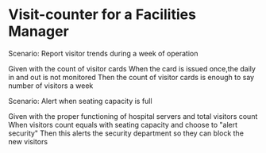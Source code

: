 # Visit-counter for a Facilities Manager

Scenario: Report visitor trends during a week of operation

  
  Given with the count of visitor cards
  When the card is issued once,the daily in and out is not monitored 
  Then the count of visitor cards is enough to say number of visitors a week

Scenario: Alert when seating capacity is full

  Given with the proper functioning of hospital servers and total visitors count
  When visitors count equals with seating capacity and choose to "alert security"
  Then this alerts the security department so they can block the new visitors
